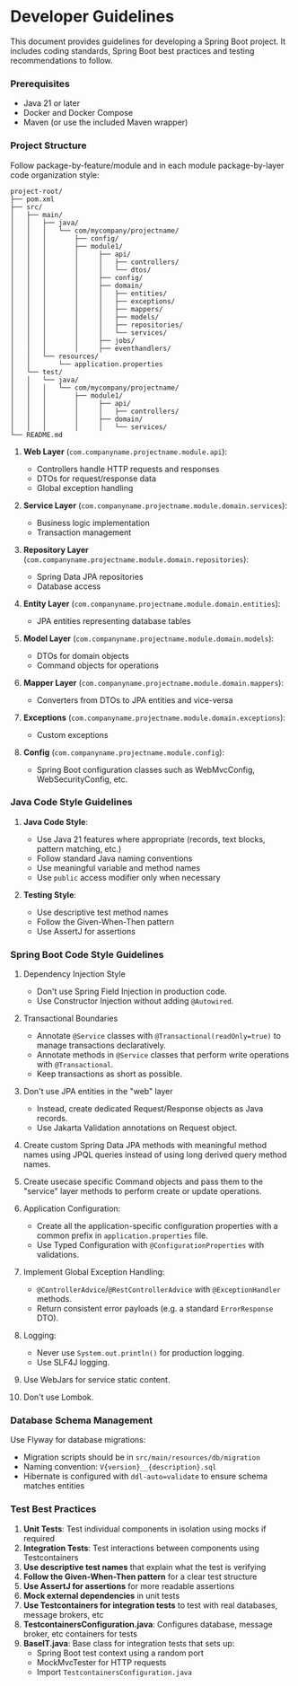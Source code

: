 # Developer Guidelines

This document provides guidelines for developing a Spring Boot project. 
It includes coding standards, Spring Boot best practices and testing recommendations to follow.

### Prerequisites
- Java 21 or later
- Docker and Docker Compose
- Maven (or use the included Maven wrapper)

### Project Structure

Follow package-by-feature/module and in each module package-by-layer code organization style:

```shell
project-root/
├── pom.xml
├── src/
│   ├── main/
│   │   ├── java/
│   │   │   └── com/mycompany/projectname/
│   │   │       ├── config/
│   │   │       ├── module1/
│   │   │       │     ├── api/
│   │   │       │     │   ├── controllers/
│   │   │       │     │   └── dtos/
│   │   │       │     ├── config/
│   │   │       │     ├── domain/
│   │   │       │     │   ├── entities/
│   │   │       │     │   ├── exceptions/
│   │   │       │     │   ├── mappers/
│   │   │       │     │   ├── models/
│   │   │       │     │   ├── repositories/
│   │   │       │     │   └── services/
│   │   │       │     ├── jobs/
│   │   │       │     ├── eventhandlers/
│   │   └── resources/
│   │       └── application.properties
│   └── test/
│   │   └── java/
│   │   │   └── com/mycompany/projectname/
│   │   │       ├── module1/
│   │   │       │     ├── api/
│   │   │       │     │   ├── controllers/
│   │   │       │     ├── domain/
│   │   │       │     │   └── services/
└── README.md
```

1. **Web Layer** (`com.companyname.projectname.module.api`):
   - Controllers handle HTTP requests and responses
   - DTOs for request/response data
   - Global exception handling

2. **Service Layer** (`com.companyname.projectname.module.domain.services`):
   - Business logic implementation
   - Transaction management

3. **Repository Layer** (`com.companyname.projectname.module.domain.repositories`):
   - Spring Data JPA repositories
   - Database access

4. **Entity Layer** (`com.companyname.projectname.module.domain.entities`):
   - JPA entities representing database tables

5. **Model Layer** (`com.companyname.projectname.module.domain.models`):
   - DTOs for domain objects
   - Command objects for operations

6. **Mapper Layer** (`com.companyname.projectname.module.domain.mappers`):
   - Converters from DTOs to JPA entities and vice-versa

7. **Exceptions** (`com.companyname.projectname.module.domain.exceptions`):
   - Custom exceptions 

8. **Config** (`com.companyname.projectname.module.config`):
   - Spring Boot configuration classes such as WebMvcConfig, WebSecurityConfig, etc.

### Java Code Style Guidelines

1. **Java Code Style**:
   - Use Java 21 features where appropriate (records, text blocks, pattern matching, etc.)
   - Follow standard Java naming conventions
   - Use meaningful variable and method names
   - Use `public` access modifier only when necessary

2. **Testing Style**:
   - Use descriptive test method names
   - Follow the Given-When-Then pattern
   - Use AssertJ for assertions

### Spring Boot Code Style Guidelines
1. Dependency Injection Style
   * Don't use Spring Field Injection in production code.
   * Use Constructor Injection without adding `@Autowired`.

2. Transactional Boundaries
   * Annotate `@Service` classes with `@Transactional(readOnly=true)` to manage transactions declaratively.
   * Annotate methods in `@Service` classes that perform write operations with `@Transactional`.
   * Keep transactions as short as possible.

3. Don't use JPA entities in the "web" layer
   * Instead, create dedicated Request/Response objects as Java records.
   * Use Jakarta Validation annotations on Request object.

4. Create custom Spring Data JPA methods with meaningful method names using JPQL queries instead of using long derived query method names.

5. Create usecase specific Command objects and pass them to the "service" layer methods to perform create or update operations.

6. Application Configuration:
   * Create all the application-specific configuration properties with a common prefix in `application.properties` file.
   * Use Typed Configuration with `@ConfigurationProperties` with validations.

7. Implement Global Exception Handling:
   * `@ControllerAdvice`/`@RestControllerAdvice` with `@ExceptionHandler` methods.
   * Return consistent error payloads (e.g. a standard `ErrorResponse` DTO).

8. Logging:
   * Never use `System.out.println()` for production logging. 
   * Use SLF4J logging.

9. Use WebJars for service static content.

10. Don't use Lombok.


### Database Schema Management
Use Flyway for database migrations:

- Migration scripts should be in `src/main/resources/db/migration`
- Naming convention: `V{version}__{description}.sql`
- Hibernate is configured with `ddl-auto=validate` to ensure schema matches entities

### Test Best Practices
1. **Unit Tests**: Test individual components in isolation using mocks if required
2. **Integration Tests**: Test interactions between components using Testcontainers
3. **Use descriptive test names** that explain what the test is verifying
4. **Follow the Given-When-Then pattern** for a clear test structure
5. **Use AssertJ for assertions** for more readable assertions
6. **Mock external dependencies** in unit tests
7. **Use Testcontainers for integration tests** to test with real databases, message brokers, etc
8. **TestcontainersConfiguration.java**: Configures database, message broker, etc containers for tests
9. **BaseIT.java**: Base class for integration tests that sets up:
   - Spring Boot test context using a random port
   - MockMvcTester for HTTP requests
   - Import `TestcontainersConfiguration.java`

